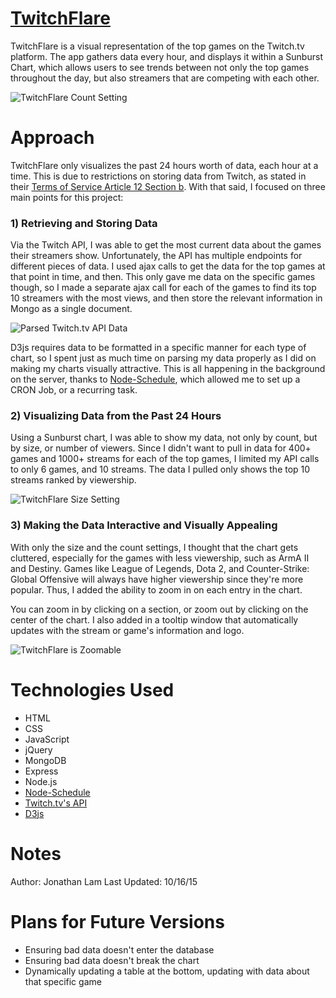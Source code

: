 # [TwitchFlare](https://twitch-flare.herokuapp.com)

TwitchFlare is a visual representation of the top games on the Twitch.tv platform. The app gathers data every hour, and displays it within a Sunburst Chart, which allows users to see trends between not only the top games throughout the day, but also streamers that are competing with each other.

![TwitchFlare Count Setting](http://i.imgur.com/3HFwCbm.png)

# Approach

TwitchFlare only visualizes the past 24 hours worth of data, each hour at a time. This is due to restrictions on storing data from Twitch, as stated in their [Terms of Service Article 12 Section b](http://www.twitch.tv/user/legal?page=api_terms_of_service). With that said, I focused on three main points for this project:

### 1) Retrieving and Storing Data

Via the Twitch API, I was able to get the most current data about the games their streamers show. Unfortunately, the API has multiple endpoints for different pieces of data. I used ajax calls to get the data for the top games at that point in time, and then. This only gave me data on the specific games though, so I made a separate ajax call for each of the games to find its top 10 streamers with the most views, and then store the relevant information in Mongo as a single document.

![Parsed Twitch.tv API Data](http://imgur.com/CS9hedC.png)

D3js requires data to be formatted in a specific manner for each type of chart, so I spent just as much time on parsing my data properly as I did on making my charts visually attractive. This is all happening in the background on the server, thanks to [Node-Schedule](https://github.com/tejasmanohar/node-schedule/blob/master/README.md), which allowed me to set up a CRON Job, or a recurring task.

### 2) Visualizing Data from the Past 24 Hours

Using a Sunburst chart, I was able to show my data, not only by count, but by size, or number of viewers. Since I didn't want to pull in data for 400+ games and 1000+ streams for each of the top games, I limited my API calls to only 6 games, and 10 streams. The data I pulled only shows the top 10 streams ranked by viewership.

![TwitchFlare Size Setting](http://imgur.com/2C2oceH.png)

### 3) Making the Data Interactive and Visually Appealing

With only the size and the count settings, I thought that the chart gets cluttered, especially for the games with less viewership, such as ArmA II and Destiny. Games like League of Legends, Dota 2, and Counter-Strike: Global Offensive will always have higher viewership since they're more popular. Thus, I added the ability to zoom in on each entry in the chart.

You can zoom in by clicking on a section, or zoom out by clicking on the center of the chart. I also added in a tooltip window that automatically updates with the stream or game's information and logo.

![TwitchFlare is Zoomable](http://imgur.com/L3YFSQe.png)

# Technologies Used

  - HTML
  - CSS
  - JavaScript
  - jQuery
  - MongoDB
  - Express
  - Node.js
  - [Node-Schedule](https://github.com/tejasmanohar/node-schedule/blob/master/README.md)
  - [Twitch.tv's API](https://github.com/justintv/twitch-api)
  - [D3js](https://github.com/mbostock/d3/wiki)

# Notes

Author: Jonathan Lam
Last Updated: 10/16/15

# Plans for Future Versions

- Ensuring bad data doesn't enter the database
- Ensuring bad data doesn't break the chart
- Dynamically updating a table at the bottom, updating with data about that specific game
